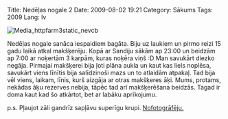 Title: Nedēļas nogale 2
Date: 2009-08-02 19:21
Category: Sākums
Tags: 2009
Lang: lv

![Media_httpfarm3static_nevcb][1]

Nedēļas nogale sanāca iespaidiem bagāta. Biju uz laukiem un pirmo reizi 15 gadu laikā atkal makšķerēju. Kopā ar Sandiju sākām ap 23:00 un beidzām ap 7:00 ar noķertām 3 karpām, kuras noķēra viņš :D Man savukārt diezko negāja. Pirmajai makšķerei bija ļoti plāna aukla un kaut kas liels noplēsa, savukārt viens līnītis bija salīdzinoši mazs un to atlaidām atpakaļ. Tad bija vēl viens, laikam, līnis, kurš aizgāja ar otras makšķeres āķi. Mums, protams, nekādas āķu rezerves nebija, tāpēc tad arī makšķerēšana beidzās. Tagad ir doma kaut kad šo atkārtot, bet ar labāku aprīkojumu.

p.s. Pļaujot zāli gandrīz sapļāvu superīgu krupi. [Nofotogrāfēju.][2]

[1]: http://getfile0.posterous.com/getfile/files.posterous.com/import-wcen/uauAtwCfhcjvenrIfIkHBClIIIHnysnhnajncfuBfIululkmausiDzwjbJuB/media_httpfarm3static_nEvcb.jpg.scaled696.jpg
[2]: http://www.flickr.com/photos/21536984@N05/3781464987/
